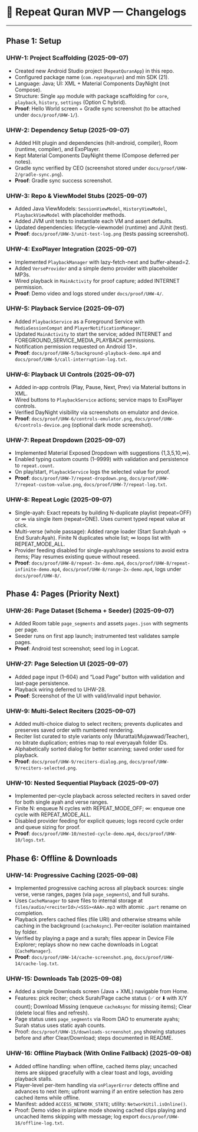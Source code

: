# 📜 Repeat Quran MVP — Changelogs

---

## Phase 1: Setup

### UHW-1: Project Scaffolding (2025-09-07)
- Created new Android Studio project (`RepeatQuranApp`) in this repo.
- Configured package name (`com.repeatquran`) and min SDK (21).
- Language: Java; UI: XML + Material Components DayNight (not Compose).
- Structure: Single `app` module with package scaffolding for `core`, `playback`, `history`, `settings` (Option C hybrid).
- **Proof**: Hello World screen + Gradle sync screenshot (to be attached under `docs/proof/UHW-1/`).

### UHW-2: Dependency Setup (2025-09-07)
- Added Hilt plugin and dependencies (hilt-android, compiler), Room (runtime, compiler), and ExoPlayer.
- Kept Material Components DayNight theme (Compose deferred per notes).
- Gradle sync verified by CEO (screenshot stored under `docs/proof/UHW-2/gradle-sync.png`).
- **Proof**: Gradle sync success screenshot.

### UHW-3: Repo & ViewModel Stubs (2025-09-07)
- Added Java ViewModels: `SessionViewModel`, `HistoryViewModel`, `PlaybackViewModel` with placeholder methods.
- Added JVM unit tests to instantiate each VM and assert defaults.
- Updated dependencies: lifecycle-viewmodel (runtime) and JUnit (test).
- **Proof**: `docs/proof/UHW-3/unit-test-log.png` (tests passing screenshot).

### UHW-4: ExoPlayer Integration (2025-09-07)
- Implemented `PlaybackManager` with lazy-fetch-next and buffer-ahead=2.
- Added `VerseProvider` and a simple demo provider with placeholder MP3s.
- Wired playback in `MainActivity` for proof capture; added INTERNET permission.
- **Proof**: Demo video and logs stored under `docs/proof/UHW-4/`.

### UHW-5: Playback Service (2025-09-07)
- Added `PlaybackService` as a Foreground Service with `MediaSessionCompat` and `PlayerNotificationManager`.
- Updated `MainActivity` to start the service; added INTERNET and FOREGROUND_SERVICE_MEDIA_PLAYBACK permissions.
- Notification permission requested on Android 13+.
- **Proof**: `docs/proof/UHW-5/background-playback-demo.mp4` and `docs/proof/UHW-5/call-interruption-log.txt`.

### UHW-6: Playback UI Controls (2025-09-07)
- Added in-app controls (Play, Pause, Next, Prev) via Material buttons in XML.
- Wired buttons to `PlaybackService` actions; service maps to ExoPlayer controls.
- Verified DayNight visibility via screenshots on emulator and device.
- **Proof**: `docs/proof/UHW-6/controls-emulator.png`, `docs/proof/UHW-6/controls-device.png` (optional dark mode screenshot).

### UHW-7: Repeat Dropdown (2025-09-07)
- Implemented Material Exposed Dropdown with suggestions {1,3,5,10,∞}.
- Enabled typing custom counts (1–9999) with validation and persistence to `repeat.count`.
- On play/start, `PlaybackService` logs the selected value for proof.
- **Proof**: `docs/proof/UHW-7/repeat-dropdown.png`, `docs/proof/UHW-7/repeat-custom-value.png`, `docs/proof/UHW-7/repeat-log.txt`.

### UHW-8: Repeat Logic (2025-09-07)
- Single-ayah: Exact repeats by building N-duplicate playlist (repeat=OFF) or ∞ via single item (repeat=ONE). Uses current typed repeat value at click.
- Multi-verse (whole passage): Added range loader (Start Surah:Ayah → End Surah:Ayah). Finite N duplicates whole list; ∞ loops list with REPEAT_MODE_ALL.
- Provider feeding disabled for single-ayah/range sessions to avoid extra items; Play resumes existing queue without reseed.
- **Proof**: `docs/proof/UHW-8/repeat-3x-demo.mp4`, `docs/proof/UHW-8/repeat-infinite-demo.mp4`, `docs/proof/UHW-8/range-2x-demo.mp4`, logs under `docs/proof/UHW-8/`.

## Phase 4: Pages (Priority Next)

### UHW-26: Page Dataset (Schema + Seeder) (2025-09-07)
- Added Room table `page_segments` and assets `pages.json` with segments per page.
- Seeder runs on first app launch; instrumented test validates sample pages.
- **Proof**: Android test screenshot; seed log in Logcat.

### UHW-27: Page Selection UI (2025-09-07)
- Added page input (1–604) and “Load Page” button with validation and last-page persistence.
- Playback wiring deferred to UHW-28.
- **Proof**: Screenshot of the UI with valid/invalid input behavior.

### UHW-9: Multi-Select Reciters (2025-09-07)
- Added multi-choice dialog to select reciters; prevents duplicates and preserves saved order with numbered rendering.
- Reciter list curated to style variants only (Murattal/Mujawwad/Teacher), no bitrate duplication; entries map to real everyayah folder IDs.
- Alphabetically sorted dialog for better scanning; saved order used for playback.
- **Proof**: `docs/proof/UHW-9/reciters-dialog.png`, `docs/proof/UHW-9/reciters-selected.png`.

### UHW-10: Nested Sequential Playback (2025-09-07)
- Implemented per-cycle playback across selected reciters in saved order for both single ayah and verse ranges.
- Finite N: enqueue N cycles with REPEAT_MODE_OFF; ∞: enqueue one cycle with REPEAT_MODE_ALL.
- Disabled provider feeding for explicit queues; logs record cycle order and queue sizing for proof.
- **Proof**: `docs/proof/UHW-10/nested-cycle-demo.mp4`, `docs/proof/UHW-10/logs.txt`.

## Phase 6: Offline & Downloads

### UHW-14: Progressive Caching (2025-09-08)
- Implemented progressive caching across all playback sources: single verse, verse ranges, pages (via `page_segments`), and full surahs.
- Uses `CacheManager` to save files to internal storage at `files/audio/<reciterId>/<SSS><AAA>.mp3` with atomic `.part` rename on completion.
- Playback prefers cached files (file URI) and otherwise streams while caching in the background (`cacheAsync`). Per‑reciter isolation maintained by folder.
- Verified by playing a page and a surah; files appear in Device File Explorer; replays show no new cache downloads in Logcat (`CacheManager`).
- **Proof**: `docs/proof/UHW-14/cache-screenshot.png`, `docs/proof/UHW-14/cache-log.txt`.

### UHW-15: Downloads Tab (2025-09-08)
- Added a simple Downloads screen (Java + XML) navigable from Home.
- Features: pick reciter; check Surah/Page cache status (✅ or ⬇️ with X/Y count); Download Missing (enqueue `cacheAsync` for missing items); Clear (delete local files and refresh).
- Page status uses `page_segments` via Room DAO to enumerate ayahs; Surah status uses static ayah counts.
- Proof: `docs/proof/UHW-15/downloads-screenshot.png` showing statuses before and after Clear/Download; steps documented in README.

### UHW-16: Offline Playback (With Online Fallback) (2025-09-08)
- Added offline handling: when offline, cached items play; uncached items are skipped gracefully with a clear toast and logs, avoiding playback stalls.
- Player-level per-item handling via `onPlayerError` detects offline and advances to next item; upfront warning if an entire selection has zero cached items while offline.
- Manifest: added `ACCESS_NETWORK_STATE`; utility: `NetworkUtil.isOnline()`.
- Proof: Demo video in airplane mode showing cached clips playing and uncached items skipping with message; log export `docs/proof/UHW-16/offline-log.txt`.
